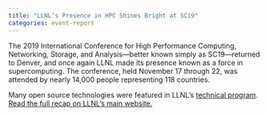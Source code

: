 ```yaml
---
title: "LLNL’s Presence in HPC Shines Bright at SC19"
categories: event-report
---
```


The 2019 International Conference for High Performance Computing, Networking, Storage, and Analysis&mdash;better known simply as SC19&mdash;returned to Denver, and once again LLNL made its presence known as a force in supercomputing. The conference, held November 17 through 22, was attended by nearly 14,000 people representing 118 countries.

Many open source technologies were featured in LLNL’s [technical program](https://computing.llnl.gov/sc19-event-calendar). [Read the full recap on LLNL’s main website.](https://www.llnl.gov/news/llnls-presence-hpc-shines-bright-sc19)
